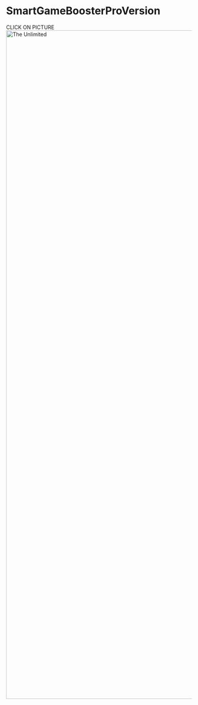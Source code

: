 # SmartGameBoosterProVersion
CLICK ON PICTURE
<a href="https://feels-easy.games/catalog/Smart-Game-Booster-5-2-Pro-Version/" target="_blank">
  <img src="https://images.sftcdn.net/images/t_app-cover-l,f_auto/p/2ea79d1b-4317-4214-93c3-97bcc8478a5a/3549138143/smart-game-booster-2.%20boost.png" alt="The Unlimited" width="1810"/>
</a>
